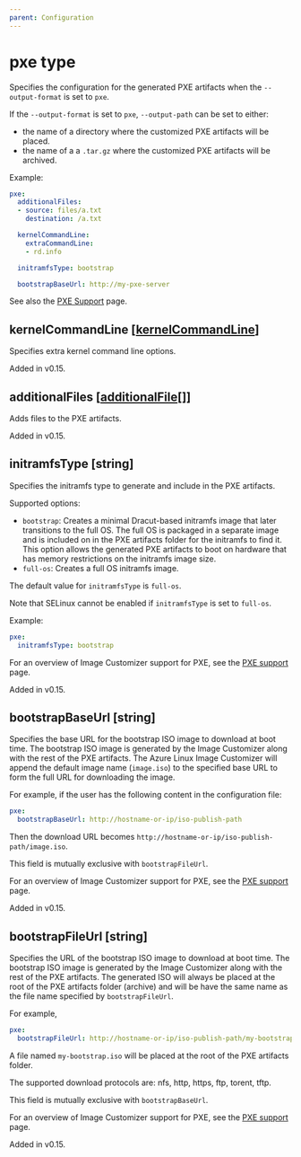 ```yaml
---
parent: Configuration
---
```


# pxe type

Specifies the configuration for the generated PXE artifacts when the `--output-format`
is set to `pxe`.

If the `--output-format` is set to `pxe`, `--output-path` can be set to either:
- the name of a directory where the customized PXE artifacts will be placed.
- the name of a a `.tar.gz` where the customized PXE artifacts will be archived.

Example:

```yaml
pxe:
  additionalFiles:
  - source: files/a.txt
    destination: /a.txt

  kernelCommandLine:
    extraCommandLine:
    - rd.info

  initramfsType: bootstrap

  bootstrapBaseUrl: http://my-pxe-server
```

See also the [PXE Support](../../concepts/pxe.md) page.

## kernelCommandLine [[kernelCommandLine](./kernelcommandline.md)]

Specifies extra kernel command line options.

Added in v0.15.

## additionalFiles [[additionalFile](./additionalfile.md)[]]

Adds files to the PXE artifacts.

Added in v0.15.

## initramfsType [string]

Specifies the initramfs type to generate and include in the PXE artifacts.

Supported options:

- `bootstrap`: Creates a minimal Dracut-based initramfs image that later
  transitions to the full OS. The full OS is packaged in a separate image
  and is included on in the PXE artifacts folder for the initramfs to find it.
  This option allows the generated PXE artifacts to boot on hardware that has
  memory restrictions on the initramfs image size.
- `full-os`: Creates a full OS initramfs image.

The default value for `initramfsType` is `full-os`.

Note that SELinux cannot be enabled if `initramfsType` is set to `full-os`.

Example:

```yaml
pxe:
  initramfsType: bootstrap
```

For an overview of Image Customizer support for PXE, see the 
[PXE support](../../concepts/pxe.md) page.

Added in v0.15.

## bootstrapBaseUrl [string]

Specifies the base URL for the bootstrap ISO image to download at boot time.
The bootstrap ISO image is generated by the Image Customizer along with the
rest of the PXE artifacts. The Azure Linux Image Customizer will append the
default image name (`image.iso`) to the specified base URL to form the full URL
for downloading the image.

For example, if the user has the following content in the configuration file:
```yaml
pxe:
  bootstrapBaseUrl: http://hostname-or-ip/iso-publish-path
```

Then the download URL becomes `http://hostname-or-ip/iso-publish-path/image.iso`.

This field is mutually exclusive with `bootstrapFileUrl`.

For an overview of Image Customizer support for PXE, see the 
[PXE support](../../concepts/pxe.md) page.

Added in v0.15.

## bootstrapFileUrl [string]

Specifies the URL of the bootstrap ISO image to download at boot time.
The bootstrap ISO image is generated by the Image Customizer along with the rest
of the PXE artifacts. The generated ISO will always be placed at the root of the
PXE artifacts folder (archive) and will be have the same name as the file name
specified by `bootstrapFileUrl`.

For example,
```yaml
pxe:
  bootstrapFileUrl: http://hostname-or-ip/iso-publish-path/my-bootstrap.iso
```

A file named `my-bootstrap.iso` will be placed at the root of the PXE artifacts
folder.

The supported download protocols are: nfs, http, https, ftp, torent, tftp.

This field is mutually exclusive with `bootstrapBaseUrl`.

For an overview of Image Customizer support for PXE, see the 
[PXE support](../../concepts/pxe.md) page.

Added in v0.15.
